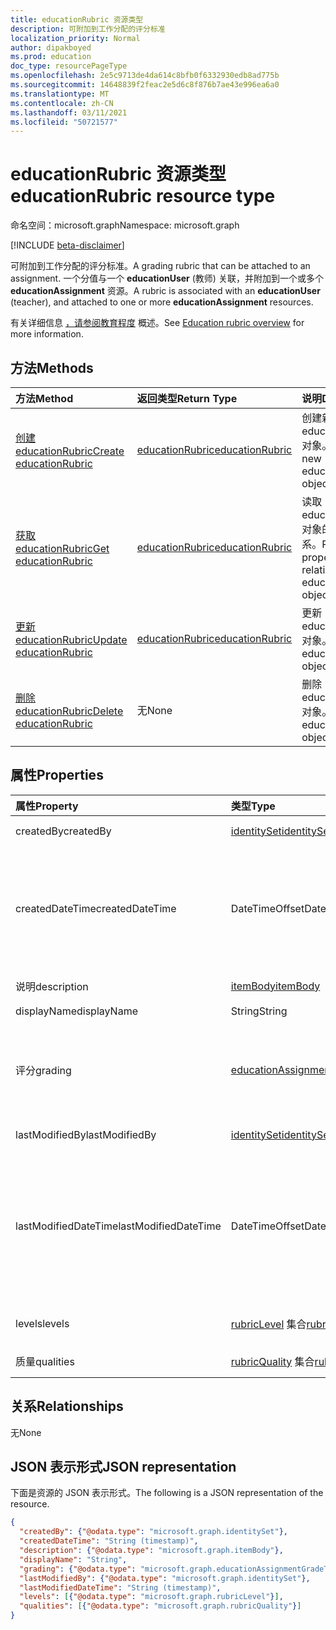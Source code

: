 ```yaml
---
title: educationRubric 资源类型
description: 可附加到工作分配的评分标准
localization_priority: Normal
author: dipakboyed
ms.prod: education
doc_type: resourcePageType
ms.openlocfilehash: 2e5c9713de4da614c8bfb0f6332930edb8ad775b
ms.sourcegitcommit: 14648839f2feac2e5d6c8f876b7ae43e996ea6a0
ms.translationtype: MT
ms.contentlocale: zh-CN
ms.lasthandoff: 03/11/2021
ms.locfileid: "50721577"
---
```

# <a name="educationrubric-resource-type"></a><span data-ttu-id="3ca86-103">educationRubric 资源类型</span><span class="sxs-lookup"><span data-stu-id="3ca86-103">educationRubric resource type</span></span>

<span data-ttu-id="3ca86-104">命名空间：microsoft.graph</span><span class="sxs-lookup"><span data-stu-id="3ca86-104">Namespace: microsoft.graph</span></span>

[!INCLUDE [beta-disclaimer](../../includes/beta-disclaimer.md)]

<span data-ttu-id="3ca86-105">可附加到工作分配的评分标准。</span><span class="sxs-lookup"><span data-stu-id="3ca86-105">A grading rubric that can be attached to an assignment.</span></span> <span data-ttu-id="3ca86-106">一个分值与一个 **educationUser** (教师) 关联，并附加到一个或多个 **educationAssignment** 资源。</span><span class="sxs-lookup"><span data-stu-id="3ca86-106">A rubric is associated with an **educationUser** (teacher), and attached to one or more **educationAssignment** resources.</span></span> 

<span data-ttu-id="3ca86-107">有关详细信息 [，请参阅教育程度](/graph/education-rubric-overview) 概述。</span><span class="sxs-lookup"><span data-stu-id="3ca86-107">See [Education rubric overview](/graph/education-rubric-overview) for more information.</span></span>

## <a name="methods"></a><span data-ttu-id="3ca86-108">方法</span><span class="sxs-lookup"><span data-stu-id="3ca86-108">Methods</span></span>

| <span data-ttu-id="3ca86-109">方法</span><span class="sxs-lookup"><span data-stu-id="3ca86-109">Method</span></span>       | <span data-ttu-id="3ca86-110">返回类型</span><span class="sxs-lookup"><span data-stu-id="3ca86-110">Return Type</span></span> | <span data-ttu-id="3ca86-111">说明</span><span class="sxs-lookup"><span data-stu-id="3ca86-111">Description</span></span> |
|:-------------|:------------|:------------|
| [<span data-ttu-id="3ca86-112">创建 educationRubric</span><span class="sxs-lookup"><span data-stu-id="3ca86-112">Create educationRubric</span></span>](../api/educationuser-post-rubrics.md) | [<span data-ttu-id="3ca86-113">educationRubric</span><span class="sxs-lookup"><span data-stu-id="3ca86-113">educationRubric</span></span>](educationrubric.md) | <span data-ttu-id="3ca86-114">创建新的 educationRubric 对象。</span><span class="sxs-lookup"><span data-stu-id="3ca86-114">Create a new educationRubric object.</span></span> |
| [<span data-ttu-id="3ca86-115">获取 educationRubric</span><span class="sxs-lookup"><span data-stu-id="3ca86-115">Get educationRubric</span></span>](../api/educationrubric-get.md) | [<span data-ttu-id="3ca86-116">educationRubric</span><span class="sxs-lookup"><span data-stu-id="3ca86-116">educationRubric</span></span>](educationrubric.md) | <span data-ttu-id="3ca86-117">读取 educationRubric 对象的属性和关系。</span><span class="sxs-lookup"><span data-stu-id="3ca86-117">Read properties and relationships of educationRubric object.</span></span> |
| [<span data-ttu-id="3ca86-118">更新 educationRubric</span><span class="sxs-lookup"><span data-stu-id="3ca86-118">Update educationRubric</span></span>](../api/educationrubric-update.md) | [<span data-ttu-id="3ca86-119">educationRubric</span><span class="sxs-lookup"><span data-stu-id="3ca86-119">educationRubric</span></span>](educationrubric.md) | <span data-ttu-id="3ca86-120">更新 educationRubric 对象。</span><span class="sxs-lookup"><span data-stu-id="3ca86-120">Update educationRubric object.</span></span> |
| [<span data-ttu-id="3ca86-121">删除 educationRubric</span><span class="sxs-lookup"><span data-stu-id="3ca86-121">Delete educationRubric</span></span>](../api/educationrubric-delete.md) | <span data-ttu-id="3ca86-122">无</span><span class="sxs-lookup"><span data-stu-id="3ca86-122">None</span></span> | <span data-ttu-id="3ca86-123">删除 educationRubric 对象。</span><span class="sxs-lookup"><span data-stu-id="3ca86-123">Delete educationRubric object.</span></span> |

## <a name="properties"></a><span data-ttu-id="3ca86-124">属性</span><span class="sxs-lookup"><span data-stu-id="3ca86-124">Properties</span></span>

| <span data-ttu-id="3ca86-125">属性</span><span class="sxs-lookup"><span data-stu-id="3ca86-125">Property</span></span>     | <span data-ttu-id="3ca86-126">类型</span><span class="sxs-lookup"><span data-stu-id="3ca86-126">Type</span></span>        | <span data-ttu-id="3ca86-127">说明</span><span class="sxs-lookup"><span data-stu-id="3ca86-127">Description</span></span> |
|:-------------|:------------|:------------|
|<span data-ttu-id="3ca86-128">createdBy</span><span class="sxs-lookup"><span data-stu-id="3ca86-128">createdBy</span></span>|[<span data-ttu-id="3ca86-129">identitySet</span><span class="sxs-lookup"><span data-stu-id="3ca86-129">identitySet</span></span>](identityset.md)|<span data-ttu-id="3ca86-130">创建此资源的用户。</span><span class="sxs-lookup"><span data-stu-id="3ca86-130">The user who created this resource.</span></span>|
|<span data-ttu-id="3ca86-131">createdDateTime</span><span class="sxs-lookup"><span data-stu-id="3ca86-131">createdDateTime</span></span>|<span data-ttu-id="3ca86-132">DateTimeOffset</span><span class="sxs-lookup"><span data-stu-id="3ca86-132">DateTimeOffset</span></span>|<span data-ttu-id="3ca86-133">时间戳类型表示采用 ISO 8601 格式的日期和时间信息，始终采用 UTC 时区。</span><span class="sxs-lookup"><span data-stu-id="3ca86-133">The Timestamp type represents date and time information using ISO 8601 format and is always in UTC time.</span></span> <span data-ttu-id="3ca86-134">例如，2014 年 1 月 1 日午夜 UTC 为 `2014-01-01T00:00:00Z`</span><span class="sxs-lookup"><span data-stu-id="3ca86-134">For example, midnight UTC on Jan 1, 2014 is `2014-01-01T00:00:00Z`</span></span>|
|<span data-ttu-id="3ca86-135">说明</span><span class="sxs-lookup"><span data-stu-id="3ca86-135">description</span></span>|[<span data-ttu-id="3ca86-136">itemBody</span><span class="sxs-lookup"><span data-stu-id="3ca86-136">itemBody</span></span>](itembody.md)|<span data-ttu-id="3ca86-137">此分卡的说明。</span><span class="sxs-lookup"><span data-stu-id="3ca86-137">The description of this rubric.</span></span>|
|<span data-ttu-id="3ca86-138">displayName</span><span class="sxs-lookup"><span data-stu-id="3ca86-138">displayName</span></span>|<span data-ttu-id="3ca86-139">String</span><span class="sxs-lookup"><span data-stu-id="3ca86-139">String</span></span>|<span data-ttu-id="3ca86-140">此分号的名称。</span><span class="sxs-lookup"><span data-stu-id="3ca86-140">The name of this rubric.</span></span>|
|<span data-ttu-id="3ca86-141">评分</span><span class="sxs-lookup"><span data-stu-id="3ca86-141">grading</span></span>|[<span data-ttu-id="3ca86-142">educationAssignmentGradeType</span><span class="sxs-lookup"><span data-stu-id="3ca86-142">educationAssignmentGradeType</span></span>](educationassignmentgradetype.md)|<span data-ttu-id="3ca86-143">此评分标准评分类型 - 无分数评分标准为 [null，educationAssignmentPointsGradeType](educationassignmentpointsgradetype.md) 表示评分标准。</span><span class="sxs-lookup"><span data-stu-id="3ca86-143">The grading type of this rubric -- null for a no-points rubric, or [educationAssignmentPointsGradeType](educationassignmentpointsgradetype.md) for a points rubric.</span></span>|
|<span data-ttu-id="3ca86-144">lastModifiedBy</span><span class="sxs-lookup"><span data-stu-id="3ca86-144">lastModifiedBy</span></span>|[<span data-ttu-id="3ca86-145">identitySet</span><span class="sxs-lookup"><span data-stu-id="3ca86-145">identitySet</span></span>](identityset.md)|<span data-ttu-id="3ca86-146">最后一个修改资源的用户。</span><span class="sxs-lookup"><span data-stu-id="3ca86-146">The last user to modify the resource.</span></span>|
|<span data-ttu-id="3ca86-147">lastModifiedDateTime</span><span class="sxs-lookup"><span data-stu-id="3ca86-147">lastModifiedDateTime</span></span>|<span data-ttu-id="3ca86-148">DateTimeOffset</span><span class="sxs-lookup"><span data-stu-id="3ca86-148">DateTimeOffset</span></span>|<span data-ttu-id="3ca86-149">上次修改资源的时间。</span><span class="sxs-lookup"><span data-stu-id="3ca86-149">Moment in time when the resource was last modified.</span></span>  <span data-ttu-id="3ca86-150">时间戳类型表示采用 ISO 8601 格式的日期和时间信息，始终采用 UTC 时区。</span><span class="sxs-lookup"><span data-stu-id="3ca86-150">The Timestamp type represents date and time information using ISO 8601 format and is always in UTC time.</span></span> <span data-ttu-id="3ca86-151">例如，2014 年 1 月 1 日午夜 UTC 为 `2014-01-01T00:00:00Z`</span><span class="sxs-lookup"><span data-stu-id="3ca86-151">For example, midnight UTC on Jan 1, 2014 is `2014-01-01T00:00:00Z`</span></span>|
|<span data-ttu-id="3ca86-152">levels</span><span class="sxs-lookup"><span data-stu-id="3ca86-152">levels</span></span>|<span data-ttu-id="3ca86-153">[rubricLevel](rubriclevel.md) 集合</span><span class="sxs-lookup"><span data-stu-id="3ca86-153">[rubricLevel](rubriclevel.md) collection</span></span>|<span data-ttu-id="3ca86-154">此标准所包括的级别的集合。</span><span class="sxs-lookup"><span data-stu-id="3ca86-154">The collection of levels making up this rubric.</span></span>|
|<span data-ttu-id="3ca86-155">质量</span><span class="sxs-lookup"><span data-stu-id="3ca86-155">qualities</span></span>|<span data-ttu-id="3ca86-156">[rubricQuality](rubricquality.md) 集合</span><span class="sxs-lookup"><span data-stu-id="3ca86-156">[rubricQuality](rubricquality.md) collection</span></span>|<span data-ttu-id="3ca86-157">此分项的一组质量。</span><span class="sxs-lookup"><span data-stu-id="3ca86-157">The collection of qualities making up this rubric.</span></span>|

## <a name="relationships"></a><span data-ttu-id="3ca86-158">关系</span><span class="sxs-lookup"><span data-stu-id="3ca86-158">Relationships</span></span>

<span data-ttu-id="3ca86-159">无</span><span class="sxs-lookup"><span data-stu-id="3ca86-159">None</span></span>

## <a name="json-representation"></a><span data-ttu-id="3ca86-160">JSON 表示形式</span><span class="sxs-lookup"><span data-stu-id="3ca86-160">JSON representation</span></span>

<span data-ttu-id="3ca86-161">下面是资源的 JSON 表示形式。</span><span class="sxs-lookup"><span data-stu-id="3ca86-161">The following is a JSON representation of the resource.</span></span>

<!-- {
  "blockType": "resource",
  "optionalProperties": [

  ],
  "@odata.type": "microsoft.graph.educationRubric",
  "keyProperty": "id"
}-->

```json
{
  "createdBy": {"@odata.type": "microsoft.graph.identitySet"},
  "createdDateTime": "String (timestamp)",
  "description": {"@odata.type": "microsoft.graph.itemBody"},
  "displayName": "String",
  "grading": {"@odata.type": "microsoft.graph.educationAssignmentGradeType"},
  "lastModifiedBy": {"@odata.type": "microsoft.graph.identitySet"},
  "lastModifiedDateTime": "String (timestamp)",
  "levels": [{"@odata.type": "microsoft.graph.rubricLevel"}],
  "qualities": [{"@odata.type": "microsoft.graph.rubricQuality"}]
}
```

<!-- uuid: 16cd6b66-4b1a-43a1-adaf-3a886856ed98
2019-02-04 14:57:30 UTC -->
<!-- {
  "type": "#page.annotation",
  "description": "educationRubric resource",
  "keywords": "",
  "section": "documentation",
  "tocPath": ""
}-->